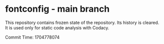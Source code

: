 # fontconfig - main branch

This repository contains frozen state of the repository.
Its history is cleared. It is used only for static code
analysis with Codacy.

Commit Time: 1704778074